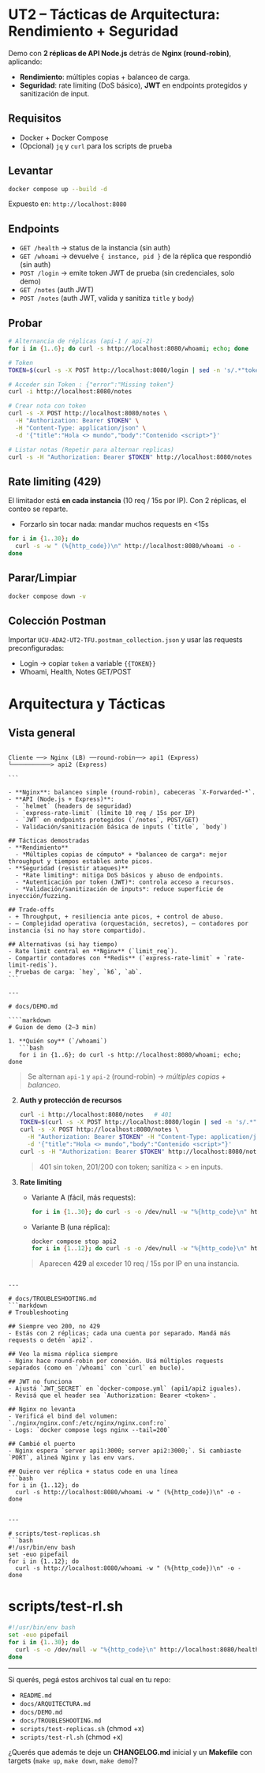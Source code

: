 # UT2 – Tácticas de Arquitectura: Rendimiento + Seguridad

Demo con **2 réplicas de API Node.js** detrás de **Nginx (round-robin)**, aplicando:
- **Rendimiento**: múltiples copias + balanceo de carga.
- **Seguridad**: rate limiting (DoS básico), **JWT** en endpoints protegidos y sanitización de input.

## Requisitos
- Docker + Docker Compose
- (Opcional) `jq` y `curl` para los scripts de prueba

## Levantar
```bash
docker compose up --build -d
````

Expuesto en: `http://localhost:8080`

## Endpoints

* `GET /health` → status de la instancia (sin auth)
* `GET /whoami` → devuelve `{ instance, pid }` de la réplica que respondió (sin auth)
* `POST /login` → emite token JWT de prueba (sin credenciales, solo demo)
* `GET /notes` (auth JWT)
* `POST /notes` (auth JWT, valida y sanitiza `title` y `body`)

## Probar

```bash
# Alternancia de réplicas (api-1 / api-2)
for i in {1..6}; do curl -s http://localhost:8080/whoami; echo; done

# Token
TOKEN=$(curl -s -X POST http://localhost:8080/login | sed -n 's/.*"token":"\([^"]*\)".*/\1/p')

# Acceder sin Token : {"error":"Missing token"}
curl -i http://localhost:8080/notes

# Crear nota con token
curl -s -X POST http://localhost:8080/notes \
  -H "Authorization: Bearer $TOKEN" \
  -H "Content-Type: application/json" \
  -d '{"title":"Hola <> mundo","body":"Contenido <script>"}'

# Listar notas (Repetir para alternar replicas)
curl -s -H "Authorization: Bearer $TOKEN" http://localhost:8080/notes | jq .
```

## Rate limiting (429)

El limitador está **en cada instancia** (10 req / 15s por IP). Con 2 réplicas, el conteo se reparte.

* Forzarlo sin tocar nada: mandar muchos requests en <15s

```bash
for i in {1..30}; do
  curl -s -w " (%{http_code})\n" http://localhost:8080/whoami -o -
done
```

## Parar/Limpiar

```bash
docker compose down -v
```

## Colección Postman

Importar `UCU-ADA2-UT2-TFU.postman_collection.json` y usar las requests preconfiguradas:

* Login → copiar `token` a variable `{{TOKEN}}`
* Whoami, Health, Notes GET/POST


# Arquitectura y Tácticas

## Vista general
````

Cliente ──> Nginx (LB) ──round-robin──> api1 (Express)
└───────────> api2 (Express)

```

- **Nginx**: balanceo simple (round-robin), cabeceras `X-Forwarded-*`.
- **API (Node.js + Express)**:
  - `helmet` (headers de seguridad)
  - `express-rate-limit` (límite 10 req / 15s por IP)
  - `JWT` en endpoints protegidos (`/notes`, POST/GET)
  - Validación/sanitización básica de inputs (`title`, `body`)

## Tácticas demostradas
- **Rendimiento**
  - *Múltiples copias de cómputo* + *balanceo de carga*: mejor throughput y tiempos estables ante picos.
- **Seguridad (resistir ataques)**
  - *Rate limiting*: mitiga DoS básicos y abuso de endpoints.
  - *Autenticación por token (JWT)*: controla acceso a recursos.
  - *Validación/sanitización de inputs*: reduce superficie de inyección/fuzzing.

## Trade-offs
- + Throughput, + resiliencia ante picos, + control de abuso.
- – Complejidad operativa (orquestación, secretos), – contadores por instancia (si no hay store compartido).

## Alternativas (si hay tiempo)
- Rate limit central en **Nginx** (`limit_req`).
- Compartir contadores con **Redis** (`express-rate-limit` + `rate-limit-redis`).
- Pruebas de carga: `hey`, `k6`, `ab`.
```

---

# docs/DEMO.md

````markdown
# Guion de demo (2–3 min)

1. **Quién soy** (`/whoami`)
   ```bash
   for i in {1..6}; do curl -s http://localhost:8080/whoami; echo; done
````

> Se alternan `api-1` y `api-2` (round-robin) → *múltiples copias + balanceo*.

2. **Auth y protección de recursos**

   ```bash
   curl -i http://localhost:8080/notes   # 401
   TOKEN=$(curl -s -X POST http://localhost:8080/login | sed -n 's/.*"token":"\([^"]*\)".*/\1/p')
   curl -s -X POST http://localhost:8080/notes \
     -H "Authorization: Bearer $TOKEN" -H "Content-Type: application/json" \
     -d '{"title":"Hola <> mundo","body":"Contenido <script>"}'
   curl -s -H "Authorization: Bearer $TOKEN" http://localhost:8080/notes | jq .
   ```

   > 401 sin token, 201/200 con token; sanitiza `< >` en inputs.

3. **Rate limiting**

   * Variante A (fácil, más requests):

     ```bash
     for i in {1..30}; do curl -s -o /dev/null -w "%{http_code}\n" http://localhost:8080/health; done
     ```
   * Variante B (una réplica):

     ```bash
     docker compose stop api2
     for i in {1..12}; do curl -s -o /dev/null -w "%{http_code}\n" http://localhost:8080/health; done
     ```

   > Aparecen **429** al exceder 10 req / 15s por IP en una instancia.

````

---

# docs/TROUBLESHOOTING.md
```markdown
# Troubleshooting

## Siempre veo 200, no 429
- Estás con 2 réplicas; cada una cuenta por separado. Mandá más requests o detén `api2`.

## Veo la misma réplica siempre
- Nginx hace round-robin por conexión. Usá múltiples requests separados (como en `/whoami` con `curl` en bucle).

## JWT no funciona
- Ajustá `JWT_SECRET` en `docker-compose.yml` (api1/api2 iguales).
- Revisá que el header sea `Authorization: Bearer <token>`.

## Nginx no levanta
- Verificá el bind del volumen: `./nginx/nginx.conf:/etc/nginx/nginx.conf:ro`
- Logs: `docker compose logs nginx --tail=200`

## Cambié el puerto
- Nginx espera `server api1:3000; server api2:3000;`. Si cambiaste `PORT`, alineá Nginx y las env vars.

## Quiero ver réplica + status code en una línea
```bash
for i in {1..12}; do
  curl -s http://localhost:8080/whoami -w " (%{http_code})\n" -o -
done
````

````

---

# scripts/test-replicas.sh
```bash
#!/usr/bin/env bash
set -euo pipefail
for i in {1..12}; do
  curl -s http://localhost:8080/whoami -w " (%{http_code})\n" -o -
done
````

# scripts/test-rl.sh

```bash
#!/usr/bin/env bash
set -euo pipefail
for i in {1..30}; do
  curl -s -o /dev/null -w "%{http_code}\n" http://localhost:8080/health
done
```

---

Si querés, pegá estos archivos tal cual en tu repo:

* `README.md`
* `docs/ARQUITECTURA.md`
* `docs/DEMO.md`
* `docs/TROUBLESHOOTING.md`
* `scripts/test-replicas.sh` (chmod +x)
* `scripts/test-rl.sh` (chmod +x)

¿Querés que además te deje un **CHANGELOG.md** inicial y un **Makefile** con targets (`make up`, `make down`, `make demo`)?
